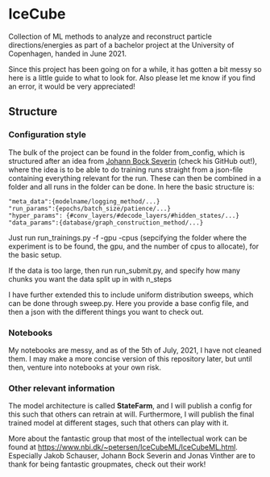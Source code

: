 # IceCube
Collection of ML methods to analyze and reconstruct particle directions/energies as part of a bachelor project at the University of Copenhagen, handed in June 2021.

Since this project has been going on for a while, it has gotten a bit messy so here is a little guide to what to look for. Also please let me know if you find an error, it would be very appreciated!

## Structure

### Configuration style
The bulk of the project can be found in the folder from_config, which is structured after an idea from [Johann Bock Severin] (check his GitHub out!), where the idea is to be able to do training runs straight from a json-file containing everything relevant for the run. These can then be combined in a folder and all runs in the folder can be done. In here the basic structure is:

    "meta_data":{modelname/logging_method/...} 
    "run_params":{epochs/batch_size/patience/...}
    "hyper_params": {#conv_layers/#decode_layers/#hidden_states/...}
    "data_params":{database/graph_construction_method/...}

Just run run_trainings.py -f -gpu -cpus (sepcifying the folder where the experiment is to be found, the gpu, and the number of cpus to allocate), for the basic setup.

If the data is too large, then run run_submit.py, and specify how many chunks you want the data split up in with n_steps

I have further extended this to include uniform distribution sweeps, which can be done through sweep.py. Here you provide a base config file, and then a json with the different things you want to check out.

### Notebooks

My notebooks are messy, and as of the 5th of July, 2021, I have not cleaned them. I may make a more concise version of this repository later, but until then, venture into notebooks at your own risk.

### Other relevant information

The model architecture is called **StateFarm**, and I will publish a config for this such that others can retrain at will. Furthermore, I will publish the final trained model at different stages, such that others can play with it.

More about the fantastic group that most of the intellectual work can be found at https://www.nbi.dk/~petersen/IceCubeML/IceCubeML.html. Especially Jakob Schauser, Johann Bock Severin and Jonas Vinther are to thank for being fantastic groupmates, check out their work!

[Johann Bock Severin]:https://github.com/JohannSeverin/IceCube_GNN2

